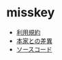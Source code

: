 # misskey

- [利用規約](terms.md)
- [本家との差異](diff.md)
- [ソースコード](https://github.com/tebukuro-facebook/misskey)
